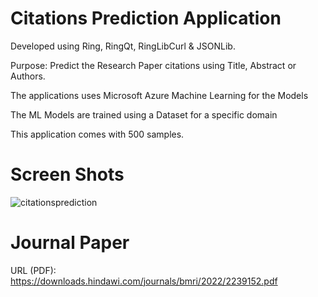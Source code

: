 Citations Prediction Application
================================

Developed using Ring, RingQt, RingLibCurl & JSONLib.

Purpose: Predict the Research Paper citations using Title, Abstract or Authors.

The applications uses Microsoft Azure Machine Learning for the Models

The ML Models are trained using a Dataset for a specific domain 

This application comes with 500 samples.

# Screen Shots

![citationsprediction](https://raw.githubusercontent.com/ring-lang/ring/master/applications/citationsprediction/images/predictionapp1.png)

# Journal Paper

URL (PDF): https://downloads.hindawi.com/journals/bmri/2022/2239152.pdf
